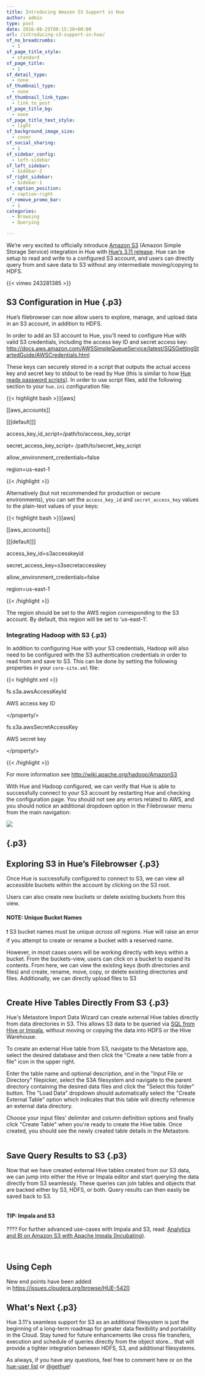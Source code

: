 ```yaml
---
title: Introducing Amazon S3 Support in Hue
author: admin
type: post
date: 2016-08-25T08:15:20+00:00
url: /introducing-s3-support-in-hue/
sf_no_breadcrumbs:
  - 1
sf_page_title_style:
  - standard
sf_page_title:
  - 1
sf_detail_type:
  - none
sf_thumbnail_type:
  - none
sf_thumbnail_link_type:
  - link_to_post
sf_page_title_bg:
  - none
sf_page_title_text_style:
  - light
sf_background_image_size:
  - cover
sf_social_sharing:
  - 1
sf_sidebar_config:
  - left-sidebar
sf_left_sidebar:
  - Sidebar-2
sf_right_sidebar:
  - Sidebar-1
sf_caption_position:
  - caption-right
sf_remove_promo_bar:
  - 1
categories:
  - Browsing
  - Querying

---
```

<p class="p1">
  We’re very excited to officially introduce <a href="https://aws.amazon.com/s3/">Amazon S3</a> (Amazon Simple Storage Service) integration in Hue with <a href="https://gethue.com/hue-3-11-with-its-new-s3-browser-and-sql-autocomplete-is-out/">Hue’s 3.11 release</a>. Hue can be setup to read and write to a configured S3 account, and users can directly query from and save data to S3 without any intermediate moving/copying to HDFS.
</p>

{{< vimeo 243281385 >}}

## S3 Configuration in Hue {.p3}

<p class="p1">
  Hue’s filebrowser can now allow users to explore, manage, and upload data in an S3 account, in addition to HDFS.
</p>

<p class="p1">
  In order to add an S3 account to Hue, you’ll need to configure Hue with valid S3 credentials, including the access key ID and secret access key: <a href="http://docs.aws.amazon.com/AWSSimpleQueueService/latest/SQSGettingStartedGuide/AWSCredentials.html"><span class="s1">http://docs.aws.amazon.com/AWSSimpleQueueService/latest/SQSGettingStartedGuide/AWSCredentials.html</span></a>
</p>

<p class="p1">
  These keys can securely stored in a script that outputs the actual access key and secret key to stdout to be read by Hue (this is similar to how <a href="https://gethue.com/storing-passwords-in-script-rather-than-hue-ini-files/">Hue reads password scripts</a>). In order to use script files, add the following section to your <code>hue.ini</code> configuration file:
</p>

{{< highlight bash >}}[aws]

[[aws_accounts]]

[[[default]]]

access_key_id_script=/path/to/access_key_script

secret_access_key_script= /path/to/secret_key_script

allow_environment_credentials=false

region=us-east-1

{{< /highlight >}}

<p class="p1">
  Alternatively (but not recommended for production or secure environments), you can set the <code>access_key_id</code> and <code>secret_access_key</code> values to the plain-text values of your keys:
</p>

{{< highlight bash >}}[aws]

[[aws_accounts]]

[[[default]]]

access_key_id=s3accesskeyid

secret_access_key=s3secretaccesskey

allow_environment_credentials=false

region=us-east-1

{{< /highlight >}}

<p class="p1">
  The region should be set to the AWS region corresponding to the S3 account. By default, this region will be set to ‘us-east-1’.
</p>

### Integrating Hadoop with S3 {.p3}

<p class="p1">
  In addition to configuring Hue with your S3 credentials, Hadoop will also need to be configured with the S3 authentication credentials in order to read from and save to S3. This can be done by setting the following properties in your <code>core-site.xml</code> file:
</p>

{{< highlight xml >}}

<property>

<name>fs.s3a.awsAccessKeyId</name>

<value>AWS access key ID</value>

</property/>

<property>

<name>fs.s3a.awsSecretAccessKey</name>

<value>AWS secret key</value>

</property/>

{{< /highlight >}}

<p class="p4">
  <span class="s2">For more information see <a href="http://wiki.apache.org/hadoop/AmazonS3"><span class="s1">http://wiki.apache.org/hadoop/AmazonS3</span></a></span>
</p>

<p class="p1">
  With Hue and Hadoop configured, we can verify that Hue is able to successfully connect to your S3 account by restarting Hue and checking the configuration page. You should not see any errors related to AWS, and you should notice an additional dropdown option in the Filebrowser menu from the main navigation:
</p>

[<img src="https://cdn.gethue.com/uploads/2016/08/s3_configuration-1024x559.png"  />][1]

##  {.p3}

## Exploring S3 in Hue’s Filebrowser {.p3}

<p class="p1">
  Once Hue is successfully configured to connect to S3, we can view all accessible buckets within the account by clicking on the S3 root.
</p>

<p class="p1">
  Users can also create new buckets or delete existing buckets from this view.
</p>

#### NOTE: Unique Bucket Names

❗️ S3 bucket names must be unique _across all regions_. Hue will raise an error if you attempt to create or rename a bucket with a reserved name.

<p class="p1">
  However, in most cases users will be working directly with keys within a bucket. From the buckets-view, users can click on a bucket to expand its contents. From here, we can view the existing keys (both directories and files) and create, rename, move, copy, or delete existing directories and files. Additionally, we can directly upload files to S3
</p>

<img data-gifffer="https://cdn.gethue.com/uploads/2016/08/s3_filebrowser.gif"  />

## Create Hive Tables Directly From S3 {.p3}

Hue's Metastore Import Data Wizard can create external Hive tables directly from data directories in S3. This allows S3 data to be queried via [SQL from Hive or Impala][2], without moving or copying the data into HDFS or the Hive Warehouse.

To create an external Hive table from S3, navigate to the Metastore app, select the desired database and then click the "Create a new table from a file" icon in the upper right.

Enter the table name and optional description, and in the "Input File or Directory" filepicker, select the S3A filesystem and navigate to the parent directory containing the desired data files and click the "Select this folder" button. The "Load Data" dropdown should automatically select the "Create External Table" option which indicates that this table will directly reference an external data directory.

Choose your input files' delimiter and column definition options and finally click "Create Table" when you're ready to create the Hive table. Once created, you should see the newly created table details in the Metastore.

<img data-gifffer="https://cdn.gethue.com/uploads/2016/08/s3_metastore.gif"  />

## Save Query Results to S3 {.p3}

Now that we have created external Hive tables created from our S3 data, we can jump into either the Hive or Impala editor and start querying the data directly from S3 seamlessly. These queries can join tables and objects that are backed either by S3, HDFS, or both. Query results can then easily be saved back to S3.

<img data-gifffer="https://cdn.gethue.com/uploads/2016/08/s3_query_and_save.gif"  />

#### TIP: Impala and S3

???? For further advanced use-cases with Impala and S3, read: [Analytics and BI on Amazon S3 with Apache Impala (Incubating)][3].

&nbsp;

## Using Ceph

New end points have been added in <https://issues.cloudera.org/browse/HUE-5420>

## What's Next {.p3}

Hue 3.11's seamless support for S3 as an additional filesystem is just the beginning of a long-term roadmap for greater data flexibility and portability in the Cloud. Stay tuned for future enhancements like cross file transfers, execution and schedule of queries directly from the object store... that will provide a tighter integration between HDFS, S3, and additional filesystems.

As always, if you have any questions, feel free to comment here or on the [hue-user list][4] or [@gethue][5]!

 [1]: https://cdn.gethue.com/uploads/2016/08/s3_configuration.png
 [2]: https://gethue.com/sql-editor/
 [3]: http://blog.cloudera.com/blog/2016/08/analytics-and-bi-on-amazon-s3-with-apache-impala-incubating/
 [4]: http://groups.google.com/a/cloudera.org/group/hue-user
 [5]: https://twitter.com/gethue
